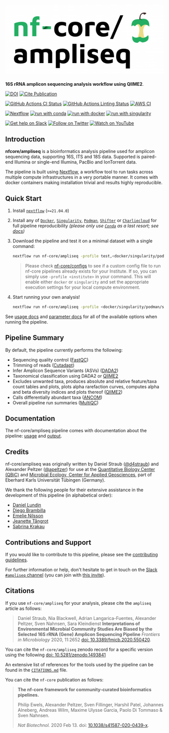 # ![nf-core/ampliseq](docs/images/nf-core-ampliseq_logo.png)

**16S rRNA amplicon sequencing analysis workflow using QIIME2**.

[![DOI](https://zenodo.org/badge/150448201.svg)](https://zenodo.org/badge/latestdoi/150448201)
[![Cite Publication](https://img.shields.io/badge/Cite%20Us!-Cite%20Publication-important)](https://doi.org/10.3389/fmicb.2020.550420)

[![GitHub Actions CI Status](https://github.com/nf-core/ampliseq/workflows/nf-core%20CI/badge.svg)](https://github.com/nf-core/ampliseq/actions)
[![GitHub Actions Linting Status](https://github.com/nf-core/ampliseq/workflows/nf-core%20linting/badge.svg)](https://github.com/nf-core/ampliseq/actions)
[![AWS CI](https://img.shields.io/badge/CI%20tests-full%20size-FF9900?labelColor=000000&logo=Amazon%20AWS)](https://nf-co.re/ampliseq/results)

[![Nextflow](https://img.shields.io/badge/nextflow%20DSL2-%E2%89%A521.04.0-23aa62.svg?labelColor=000000)](https://www.nextflow.io/)
[![run with conda](http://img.shields.io/badge/run%20with-conda-3EB049?labelColor=000000&logo=anaconda)](https://docs.conda.io/en/latest/)
[![run with docker](https://img.shields.io/badge/run%20with-docker-0db7ed?labelColor=000000&logo=docker)](https://www.docker.com/)
[![run with singularity](https://img.shields.io/badge/run%20with-singularity-1d355c.svg?labelColor=000000)](https://sylabs.io/docs/)

[![Get help on Slack](http://img.shields.io/badge/slack-nf--core%20%23ampliseq-4A154B?logo=slack)](https://nfcore.slack.com/channels/ampliseq)
[![Follow on Twitter](http://img.shields.io/badge/twitter-%40nf__core-1DA1F2?labelColor=000000&logo=twitter)](https://twitter.com/nf_core)
[![Watch on YouTube](http://img.shields.io/badge/youtube-nf--core-FF0000?labelColor=000000&logo=youtube)](https://www.youtube.com/c/nf-core)

## Introduction

**nfcore/ampliseq** is a bioinformatics analysis pipeline used for amplicon sequencing data, supporting 16S, ITS and 18S data. Supported is paired-end Illumina or single-end Illumina, PacBio and IonTorrent data.

The pipeline is built using [Nextflow](https://www.nextflow.io), a workflow tool to run tasks across multiple compute infrastructures in a very portable manner. It comes with docker containers making installation trivial and results highly reproducible.

## Quick Start

1. Install [`nextflow`](https://nf-co.re/usage/installation) (`>=21.04.0`)

2. Install any of [`Docker`](https://docs.docker.com/engine/installation/), [`Singularity`](https://www.sylabs.io/guides/3.0/user-guide/), [`Podman`](https://podman.io/), [`Shifter`](https://nersc.gitlab.io/development/shifter/how-to-use/) or [`Charliecloud`](https://hpc.github.io/charliecloud/) for full pipeline reproducibility _(please only use [`Conda`](https://conda.io/miniconda.html) as a last resort; see [docs](https://nf-co.re/usage/configuration#basic-configuration-profiles))_

3. Download the pipeline and test it on a minimal dataset with a single command:

    ```bash
    nextflow run nf-core/ampliseq -profile test,<docker/singularity/podman/shifter/charliecloud/conda/institute>
    ```

    > Please check [nf-core/configs](https://github.com/nf-core/configs#documentation) to see if a custom config file to run nf-core pipelines already exists for your Institute. If so, you can simply use `-profile <institute>` in your command. This will enable either `docker` or `singularity` and set the appropriate execution settings for your local compute environment.

4. Start running your own analysis!

    ```bash
    nextflow run nf-core/ampliseq -profile <docker/singularity/podman/shifter/charliecloud/conda/institute> --input "data" --FW_primer "GTGYCAGCMGCCGCGGTAA" --RV_primer "GGACTACNVGGGTWTCTAAT" --metadata "data/Metadata.tsv"
    ```

See [usage docs](https://nf-co.re/ampliseq/usage) and [parameter docs](https://nf-co.re/ampliseq/parameters) for all of the available options when running the pipeline.

## Pipeline Summary

By default, the pipeline currently performs the following:

* Sequencing quality control ([FastQC](https://www.bioinformatics.babraham.ac.uk/projects/fastqc/))
* Trimming of reads ([Cutadapt](https://journal.embnet.org/index.php/embnetjournal/article/view/200))
* Infer Amplicon Sequence Variants (ASVs) ([DADA2](https://doi.org/10.1038/nmeth.3869))
* Taxonomical classification using DADA2 or [QIIME2](https://www.nature.com/articles/s41587-019-0209-9)
* Excludes unwanted taxa, produces absolute and relative feature/taxa count tables and plots, plots alpha rarefaction curves, computes alpha and beta diversity indices and plots thereof ([QIIME2](https://www.nature.com/articles/s41587-019-0209-9))
* Calls differentially abundant taxa ([ANCOM](https://www.ncbi.nlm.nih.gov/pubmed/26028277))
* Overall pipeline run summaries ([MultiQC](https://multiqc.info/))

## Documentation

The nf-core/ampliseq pipeline comes with documentation about the pipeline: [usage](https://nf-co.re/ampliseq/usage) and [output](https://nf-co.re/ampliseq/output).

## Credits

nf-core/ampliseq was originally written by Daniel Straub ([@d4straub](https://github.com/d4straub)) and Alexander Peltzer ([@apeltzer](https://github.com/apeltzer)) for use at the [Quantitative Biology Center (QBiC)](http://www.qbic.life) and [Microbial Ecology, Center for Applied Geosciences](http://www.uni-tuebingen.de/de/104325), part of Eberhard Karls Universität Tübingen (Germany).

We thank the following people for their extensive assistance in the development of this pipeline (in alphabetical order):

* [Daniel Lundin](https://github.com/erikrikarddaniel)
* [Diego Brambilla](https://github.com/DiegoBrambilla)
* [Emelie Nilsson](https://github.com/emnilsson)
* [Jeanette Tångrot](https://github.com/jtangrot)
* [Sabrina Krakau](https://github.com/skrakau)

## Contributions and Support

If you would like to contribute to this pipeline, please see the [contributing guidelines](.github/CONTRIBUTING.md).

For further information or help, don't hesitate to get in touch on the [Slack `#ampliseq` channel](https://nfcore.slack.com/channels/ampliseq) (you can join with [this invite](https://nf-co.re/join/slack)).

## Citations

If you use `nf-core/ampliseq` for your analysis, please cite the `ampliseq` article as follows:
> Daniel Straub, Nia Blackwell, Adrian Langarica-Fuentes, Alexander Peltzer, Sven Nahnsen, Sara Kleindienst **Interpretations of Environmental Microbial Community Studies Are Biased by the Selected 16S rRNA (Gene) Amplicon Sequencing Pipeline** *Frontiers in Microbiology* 2020, 11:2652 [doi: 10.3389/fmicb.2020.550420](https://doi.org/10.3389/fmicb.2020.550420).

You can cite the `nf-core/ampliseq` zenodo record for a specific version using the following [doi: 10.5281/zenodo.1493841](https://zenodo.org/badge/latestdoi/150448201)

An extensive list of references for the tools used by the pipeline can be found in the [`CITATIONS.md`](CITATIONS.md) file.

You can cite the `nf-core` publication as follows:

> **The nf-core framework for community-curated bioinformatics pipelines.**
>
> Philip Ewels, Alexander Peltzer, Sven Fillinger, Harshil Patel, Johannes Alneberg, Andreas Wilm, Maxime Ulysse Garcia, Paolo Di Tommaso & Sven Nahnsen.
>
> _Nat Biotechnol._ 2020 Feb 13. doi: [10.1038/s41587-020-0439-x](https://dx.doi.org/10.1038/s41587-020-0439-x).
